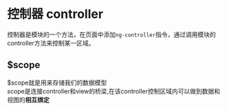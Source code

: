 # 控制器 controller
控制器是模块的一个方法，在页面中添加`ng-controller`指令，通过调用模块的controller方法来控制某一区域。
## $scope
$scope就是用来存储我们的数据模型<br>
scope是连接controller和view的桥梁,在该controller控制区域内可以做到数据和视图的**相互绑定**
